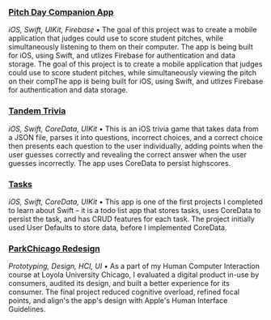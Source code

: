 ### [Pitch Day Companion App](https://github.com/joshuabseitz/PitchDay)
<i>iOS, Swift, UIKit, Firebase</i> • The goal of this project was to create a mobile application that judges could use to score student pitches, while simultaneously listening to them on their computer. The app is being built for iOS, using Swift, and utlizes Firebase for authentication and data storage.
The goal of this project is to create a mobile application that judges could use to score student pitches, while simultaneously viewing the pitch on their compThe app is being built for iOS, using Swift, and utlizes Firebase for authentication and data storage.

### [Tandem Trivia](https://github.com/joshuabseitz/Trivia-iOS)
<i>iOS, Swift, CoreData, UIKit</i> • This is an iOS trivia game that takes data from a JSON file, parses it into questions, incorrect choices, and a correct choice then presents each question to the user individually, adding points when the user guesses correctly and revealing the correct answer when the user guesses incorrectly. The app uses CoreData to persist highscores.

### [Tasks](https://github.com/joshuabseitz/Tasks-iOS)
<i>iOS, Swift, CoreData, UIKit</i> • This app is one of the first projects I completed to learn about Swift – it is a todo list app that stores tasks, uses CoreData to persist the task, and has CRUD features for each task. The project initially used User Defaults to store data, before I implemented CoreData.

### [ParkChicago Redesign](https://docs.google.com/document/d/1MwNR-7a9NKlougladmIQspwkeu9k8FR8i_MilLEPPO0/edit?usp=sharing)
<i>Prototyping, Design, HCI, UI</i> • As a part of my Human Computer Interaction course at Loyola University Chicago, I evaluated a digital product in-use by consumers, audited its design, and built a better experience for its consumer. The final project reduced cognitive overload, refined focal points, and align's the app's design with Apple's Human Interface Guidelines.
